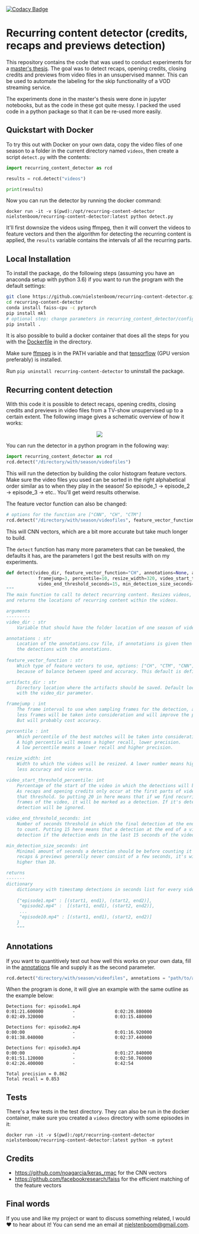 [![Codacy Badge](https://app.codacy.com/project/badge/Grade/e263d84692974d38a0678f3090a09187)](https://www.codacy.com/manual/nielstenboom/recurring-content-detector?utm_source=github.com&amp;utm_medium=referral&amp;utm_content=nielstenboom/recurring-content-detector&amp;utm_campaign=Badge_Grade)

# Recurring content detector (credits, recaps and previews detection)

This repository contains the code that was used to conduct experiments for a [master's thesis](https://github.com/nielstenboom/masterthesis/raw/master/main.pdf). The goal was to detect recaps, opening credits, closing credits and previews from video files in an unsupervised manner. This can be used to automate the labeling for the skip functionality of a VOD streaming service.

The experiments done in the master's thesis were done in jupyter notebooks, but as the code in these got quite messy. I packed the used code in a python package so that it can be re-used more easily.

## Quickstart with Docker

To try this out with Docker on your own data, copy the video files of one season to a folder in the current directory named `videos`, then create a script `detect.py` with the contents:

```python
import recurring_content_detector as rcd

results = rcd.detect("videos")

print(results)
```
Now you can run the detector by running the docker command:
```
docker run -it -v $(pwd):/opt/recurring-content-detector nielstenboom/recurring-content-detector:latest python detect.py
```
It'll first downsize the videos using ffmpeg, then it will convert the videos to feature vectors and then the algorithm for detecting the recurring content is applied, the `results` variable contains the intervals of all the recurring parts.

## Local Installation

To install the package, do the following steps (assuming you have an anaconda setup with python 3.6) if you want to run the program with the default settings:

```bash
git clone https://github.com/nielstenboom/recurring-content-detector.git
cd recurring-content-detector
conda install faiss-cpu -c pytorch
pip install mkl
# optional step: change parameters in recurring_content_detector/config.py
pip install .
```

It is also possible to build a docker container that does all the steps for you with the [Dockerfile](Dockerfile) in the directory.

Make sure [ffmpeg](https://ffmpeg.org/) is in the PATH variable and that [tensorflow](https://www.tensorflow.org/install/pip) (GPU version preferably) is installed.

Run `pip uninstall recurring-content-detector` to uninstall the package.

## Recurring content detection

With this code it is possible to detect recaps, opening credits, closing credits and previews in video files from a TV-show unsupervised up to a certain extent. The following image gives a schematic overview of how it works: 

<p align="center">
<img src="images/thesisdiagram.png?raw=true">
</p>

You can run the detector in a python program in the following way:

```python
import recurring_content_detector as rcd
rcd.detect("/directory/with/season/videofiles")
```
This will run the detection by building the color histogram feature vectors. Make sure the video files you used can be sorted in the right alphabetical order similar as to when they play in the season! So episode_1 -> episode_2 -> episode_3 -> etc.. You'll get weird results otherwise.


The feature vector function can also be changed:
```python
# options for the function are ["CNN", "CH", "CTM"]
rcd.detect("/directory/with/season/videofiles", feature_vector_function="CNN")
```
This will CNN vectors, which are a bit more accurate but take much longer to build.

The `detect` function has many more parameters that can be tweaked, the defaults it has, are the parameters I got the best results with on my experiments.

```python
def detect(video_dir, feature_vector_function="CH", annotations=None, artifacts_dir=None, 
            framejump=3, percentile=10, resize_width=320, video_start_threshold_percentile=20, 
            video_end_threshold_seconds=15, min_detection_size_seconds=15):
"""
The main function to call to detect recurring content. Resizes videos, converts to feature vectors
and returns the locations of recurring content within the videos.

arguments
---------
video_dir : str
    Variable that should have the folder location of one season of video files.

annotations : str
    Location of the annotations.csv file, if annotations is given then it will evaluate 
    the detections with the annotations.
    
feature_vector_function : str
    Which type of feature vectors to use, options: ["CH", "CTM", "CNN"], default is color histograms (CH) 
    because of balance between speed and accuracy. This default is defined in init.py.

artifacts_dir : str
    Directory location where the artifacts should be saved. Default location is the location defined 
    with the video_dir parameter.

framejump : int
    The frame interval to use when sampling frames for the detection, a higher number means that 
    less frames will be taken into consideration and will improve the processing time. 
    But will probably cost accuracy.

percentile : int
    Which percentile of the best matches will be taken into consideration as recurring content. 
    A high percentile will means a higher recall, lower precision. 
    A low percentile means a lower recall and higher precision.

resize_width: int
    Width to which the videos will be resized. A lower number means higher processing speed but 
    less accuracy and vice versa.

video_start_threshold_percentile: int
    Percentage of the start of the video in which the detections will be marked as detections. 
    As recaps and opening credits only occur at the first parts of video files, this parameter can alter 
    that threshold. So putting 20 in here means that if we find recurring content in the first 20% of 
    frames of the video, it will be marked as a detection. If it's detected later than 20%, then the 
    detection will be ignored.

video_end_threshold_seconds: int
    Number of seconds threshold in which the final detection at the end of the video should end for it 
    to count. Putting 15 here means that a detection at the end of a video will only be marked as a 
    detection if the detection ends in the last 15 seconds of the video.

min_detection_size_seconds: int
    Minimal amount of seconds a detection should be before counting it as a detection. As credits & 
    recaps & previews generally never consist of a few seconds, it's wise to pick at least a number 
    higher than 10.

returns
-------
dictionary
    dictionary with timestamp detections in seconds list for every video file name
    
    {"episode1.mp4" : [(start1, end1), (start2, end2)], 
     "episode2.mp4" :  [(start1, end1), (start2, end2)],
     ...
     "episode10.mp4" : [(start1, end1), (start2, end2)]
    }
    """
```

## Annotations

If you want to quantitively test out how well this works on your own data, fill in the [annotations](annotations_example.csv) file and supply it as the second parameter.
```python
rcd.detect("directory/with/season/videofiles", annotations = "path/to/annotations.csv")
```

When the program is done, it will give an example with the same outline as the example below:

 ```
Detections for: episode1.mp4
0:01:21.600000           -               0:02:20.880000
0:02:49.320000           -               0:03:15.480000

Detections for: episode2.mp4
0:00:00                  -               0:01:16.920000
0:01:38.040000           -               0:02:37.440000

Detections for: episode3.mp4
0:00:00                  -               0:01:27.840000
0:01:51.120000           -               0:02:50.760000
0:42:26.400000           -               0:42:54

Total precision = 0.862
Total recall = 0.853
 ```

## Tests

There's a few tests in the test directory. They can also be run in the docker container, make sure you created a `videos` directory with some episodes in it:
```
docker run -it -v $(pwd):/opt/recurring-content-detector nielstenboom/recurring-content-detector:latest python -m pytest
```
 
## Credits
- https://github.com/noagarcia/keras_rmac for the CNN vectors 
- https://github.com/facebookresearch/faiss for the efficient matching of the feature vectors 

## Final words
If you use and like my project or want to discuss something related, I would  ❤️  to hear about it! You can send me an email at nielstenboom@gmail.com.
